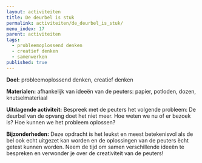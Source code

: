 ```yaml
---
layout: activiteiten
title: De deurbel is stuk
permalink: activiteiten/de_deurbel_is_stuk/
menu_index: 17
parent: activiteiten
tags:
  - probleemoplossend denken
  - creatief denken
  - samenwerken
published: true
---
```


**Doel:** probleemoplossend denken, creatief denken

<p style="margin-top: 10px;"/>

**Materialen:** afhankelijk van ideeën van de peuters: papier, potloden, dozen, knutselmateriaal

<p style="margin-top: 10px;"/>

**Uitdagende activiteit:** Bespreek met de peuters het volgende probleem: De deurbel van de opvang doet het niet meer. Hoe weten we nu of er bezoek is? Hoe kunnen we het probleem oplossen?

<p style="margin-top: 10px;"/>

**Bijzonderheden:** Deze opdracht is het leukst en meest betekenisvol als de bel ook echt uitgezet kan worden en de oplossingen van de peuters ècht getest kunnen worden. Neem de tijd om samen verschillende ideeën te bespreken en verwonder je over de creativiteit van de peuters!
